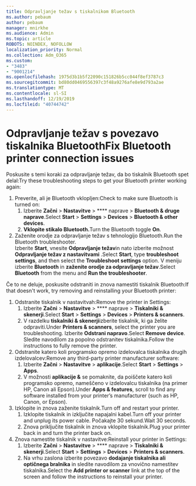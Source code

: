 ```yaml
---
title: Odpravljanje težav s tiskalnikom Bluetooth
ms.author: pebaum
author: pebaum
manager: mnirkhe
ms.audience: Admin
ms.topic: article
ROBOTS: NOINDEX, NOFOLLOW
localization_priority: Normal
ms.collection: Adm_O365
ms.custom:
- "3483"
- "9001214"
ms.openlocfilehash: 1975d3b1b5f22090c151826b5cc044f8ef3787c3
ms.sourcegitcommit: bd80dd0469556397c3f48a9276afe8e9d793a2ae
ms.translationtype: MT
ms.contentlocale: sl-SI
ms.lasthandoff: 12/19/2019
ms.locfileid: "40744742"
---
```

# <a name="fix-bluetooth-printer-connection-issues"></a><span data-ttu-id="79317-102">Odpravljanje težav s povezavo tiskalnika Bluetooth</span><span class="sxs-lookup"><span data-stu-id="79317-102">Fix Bluetooth printer connection issues</span></span>

<span data-ttu-id="79317-103">Poskusite s temi koraki za odpravljanje težav, da bo tiskalnik Bluetooth spet delal:</span><span class="sxs-lookup"><span data-stu-id="79317-103">Try these troubleshooting steps to get your Bluetooth printer working again:</span></span>


1. <span data-ttu-id="79317-104">Preverite, ali je Bluetooth vklopljen:</span><span class="sxs-lookup"><span data-stu-id="79317-104">Check to make sure Bluetooth is turned on:</span></span>
    1. <span data-ttu-id="79317-105">Izberite **Začni** > **Nastavitve** > \*\*\*\* naprave > **Bluetooth & druge naprave**.</span><span class="sxs-lookup"><span data-stu-id="79317-105">Select **Start** > **Settings** > **Devices** > **Bluetooth & other devices**.</span></span>
    2. <span data-ttu-id="79317-106">**Vklopite stikalo Bluetooth.**</span><span class="sxs-lookup"><span data-stu-id="79317-106">Turn the Bluetooth toggle **On**.</span></span>
2. <span data-ttu-id="79317-107">Zaženite orodje za odpravljanje težav s tehnologijo Bluetooth.</span><span class="sxs-lookup"><span data-stu-id="79317-107">Run the Bluetooth troubleshooter.</span></span> <br>
    <span data-ttu-id="79317-108">Izberite **Start**, vnesite **Odpravljanje težav**in nato izberite možnost **Odpravljanje težav z nastavitvami** .</span><span class="sxs-lookup"><span data-stu-id="79317-108">Select **Start**, type **troubleshoot settings**, and then select the **Troubleshoot settings** option.</span></span> <span data-ttu-id="79317-109">V meniju izberite **Bluetooth** in **zaženite orodje za odpravljanje težav**.</span><span class="sxs-lookup"><span data-stu-id="79317-109">Select **Bluetooth** from the menu and **Run the troubleshooter**.</span></span>

<span data-ttu-id="79317-110">Če to ne deluje, poskusite odstraniti in znova namestiti tiskalnik Bluetooth:</span><span class="sxs-lookup"><span data-stu-id="79317-110">If that doesn't work, try removing and reinstalling your Bluetooth printer:</span></span>

1. <span data-ttu-id="79317-111">Odstranite tiskalnik v nastavitvah:</span><span class="sxs-lookup"><span data-stu-id="79317-111">Remove the printer in Settings:</span></span>
    1. <span data-ttu-id="79317-112">Izberite **Začni** > **Nastavitve** > \*\*\*\* naprave > **Tiskalniki & skenerji**.</span><span class="sxs-lookup"><span data-stu-id="79317-112">Select **Start** > **Settings** > **Devices** > **Printers & scanners**.</span></span>
    2. <span data-ttu-id="79317-113">V razdelku **tiskalniki & skenerji**izberite tiskalnik, ki ga želite odpraviti.</span><span class="sxs-lookup"><span data-stu-id="79317-113">Under **Printers & scanners**, select the printer you are troubleshooting.</span></span> <span data-ttu-id="79317-114">Izberite **Odstrani napravo**.</span><span class="sxs-lookup"><span data-stu-id="79317-114">Select **Remove device**.</span></span> <span data-ttu-id="79317-115">Sledite navodilom za popolno odstranitev tiskalnika.</span><span class="sxs-lookup"><span data-stu-id="79317-115">Follow the instructions to fully remove the printer.</span></span>
2. <span data-ttu-id="79317-116">Odstranite katero koli programsko opremo izdelovalca tiskalnika drugih izdelovalcev:</span><span class="sxs-lookup"><span data-stu-id="79317-116">Remove any third-party printer manufacturer software:</span></span>
    1. <span data-ttu-id="79317-117">Izberite **Začni** > **Nastavitve** > **aplikacije**.</span><span class="sxs-lookup"><span data-stu-id="79317-117">Select **Start** > **Settings** > **Apps**.</span></span>
    2. <span data-ttu-id="79317-118">V možnosti **aplikacije &** se pomaknite, da poiščete katero koli programsko opremo, nameščeno v izdelovalcu tiskalnika (na primer HP, Canon ali Epson).</span><span class="sxs-lookup"><span data-stu-id="79317-118">Under **Apps & features**, scroll to find any software installed from your printer’s manufacturer (such as HP, Canon, or Epson).</span></span>
3. <span data-ttu-id="79317-119">Izklopite in znova zaženite tiskalnik.</span><span class="sxs-lookup"><span data-stu-id="79317-119">Turn off and restart your printer.</span></span>
   1. <span data-ttu-id="79317-120">Izklopite tiskalnik in izključite napajalni kabel.</span><span class="sxs-lookup"><span data-stu-id="79317-120">Turn off your printer and unplug its power cable.</span></span> <span data-ttu-id="79317-121">Počakajte 30 sekund.</span><span class="sxs-lookup"><span data-stu-id="79317-121">Wait 30 seconds.</span></span> 
   2. <span data-ttu-id="79317-122">Znova priključite tiskalnik in znova vklopite tiskalnik.</span><span class="sxs-lookup"><span data-stu-id="79317-122">Plug your printer back in and turn the printer back on.</span></span>
4. <span data-ttu-id="79317-123">Znova namestite tiskalnik v nastavitve:</span><span class="sxs-lookup"><span data-stu-id="79317-123">Reinstall your printer in Settings:</span></span>
    1. <span data-ttu-id="79317-124">Izberite **Začni** > **Nastavitve** > \*\*\*\* naprave > **Tiskalniki & skenerji**.</span><span class="sxs-lookup"><span data-stu-id="79317-124">Select **Start** > **Settings** > **Devices** > **Printers & scanners**.</span></span>
    2. <span data-ttu-id="79317-125">Na vrhu zaslona izberite povezavo **dodajanje tiskalnika ali optičnega bralnika** in sledite navodilom za vnovično namestitev tiskalnika.</span><span class="sxs-lookup"><span data-stu-id="79317-125">Select the **Add printer or scanner** link at the top of the screen and follow the instructions to reinstall your printer.</span></span>
